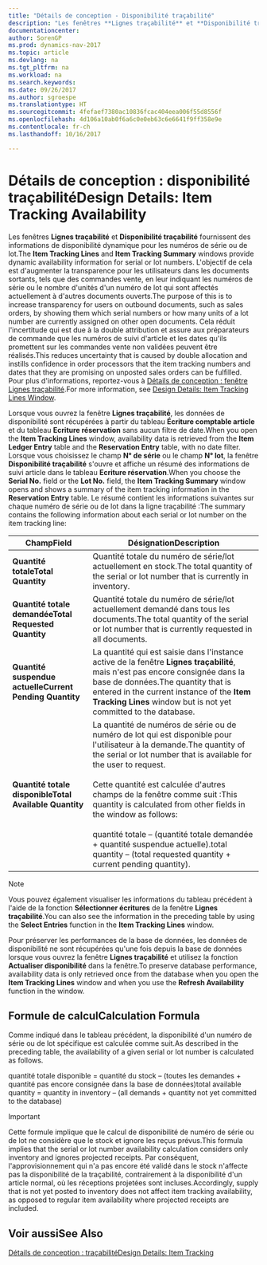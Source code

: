 ```yaml
---
title: "Détails de conception - Disponibilité traçabilité"
description: "Les fenêtres **Lignes traçabilité** et **Disponibilité traçabilité** fournissent des informations de disponibilité dynamique pour les numéros de série ou de lot. L'objectif de cela est d'augmenter la transparence pour les utilisateurs dans les documents sortants, tels que des commandes vente, en leur indiquant les numéros de série ou le nombre d'unités d'un numéro de lot qui sont affectés actuellement à d'autres documents ouverts. Cela réduit l'incertitude qui est due à la double attribution et assure aux préparateurs de commande que les numéros de suivi d'article et les dates qu'ils promettent sur les commandes vente non validées peuvent être réalisés."
documentationcenter: 
author: SorenGP
ms.prod: dynamics-nav-2017
ms.topic: article
ms.devlang: na
ms.tgt_pltfrm: na
ms.workload: na
ms.search.keywords: 
ms.date: 09/26/2017
ms.author: sgroespe
ms.translationtype: HT
ms.sourcegitcommit: 4fefaef7380ac10836fcac404eea006f55d8556f
ms.openlocfilehash: 4d106a10ab0f6a6c0e0eb63c6e6641f9ff358e9e
ms.contentlocale: fr-ch
ms.lasthandoff: 10/16/2017

---
```

# <a name="design-details-item-tracking-availability"></a><span data-ttu-id="12833-105">Détails de conception : disponibilité traçabilité</span><span class="sxs-lookup"><span data-stu-id="12833-105">Design Details: Item Tracking Availability</span></span>
<span data-ttu-id="12833-106">Les fenêtres **Lignes traçabilité** et **Disponibilité traçabilité** fournissent des informations de disponibilité dynamique pour les numéros de série ou de lot.</span><span class="sxs-lookup"><span data-stu-id="12833-106">The **Item Tracking Lines** and **Item Tracking Summary** windows provide dynamic availability information for serial or lot numbers.</span></span> <span data-ttu-id="12833-107">L'objectif de cela est d'augmenter la transparence pour les utilisateurs dans les documents sortants, tels que des commandes vente, en leur indiquant les numéros de série ou le nombre d'unités d'un numéro de lot qui sont affectés actuellement à d'autres documents ouverts.</span><span class="sxs-lookup"><span data-stu-id="12833-107">The purpose of this is to increase transparency for users on outbound documents, such as sales orders, by showing them which serial numbers or how many units of a lot number are currently assigned on other open documents.</span></span> <span data-ttu-id="12833-108">Cela réduit l'incertitude qui est due à la double attribution et assure aux préparateurs de commande que les numéros de suivi d'article et les dates qu'ils promettent sur les commandes vente non validées peuvent être réalisés.</span><span class="sxs-lookup"><span data-stu-id="12833-108">This reduces uncertainty that is caused by double allocation and instills confidence in order processors that the item tracking numbers and dates that they are promising on unposted sales orders can be fulfilled.</span></span> <span data-ttu-id="12833-109">Pour plus d'informations, reportez\-vous à [Détails de conception : fenêtre Lignes traçabilité](design-details-item-tracking-lines-window.md).</span><span class="sxs-lookup"><span data-stu-id="12833-109">For more information, see [Design Details: Item Tracking Lines Window](design-details-item-tracking-lines-window.md).</span></span>  

 <span data-ttu-id="12833-110">Lorsque vous ouvrez la fenêtre **Lignes traçabilité**, les données de disponibilité sont récupérées à partir du tableau **Écriture comptable article** et du tableau **Ecriture réservation** sans aucun filtre de date.</span><span class="sxs-lookup"><span data-stu-id="12833-110">When you open the **Item Tracking Lines** window, availability data is retrieved from the **Item Ledger Entry** table and the **Reservation Entry** table, with no date filter.</span></span> <span data-ttu-id="12833-111">Lorsque vous choisissez le champ **N° de série** ou le champ **N° lot**, la fenêtre **Disponibilité traçabilité** s'ouvre et affiche un résumé des informations de suivi article dans le tableau **Ecriture réservation**.</span><span class="sxs-lookup"><span data-stu-id="12833-111">When you choose the **Serial No.** field or the **Lot No.** field, the **Item Tracking Summary** window opens and shows a summary of the item tracking information in the **Reservation Entry** table.</span></span> <span data-ttu-id="12833-112">Le résumé contient les informations suivantes sur chaque numéro de série ou de lot dans la ligne traçabilité :</span><span class="sxs-lookup"><span data-stu-id="12833-112">The summary contains the following information about each serial or lot number on the item tracking line:</span></span>  

|<span data-ttu-id="12833-113">Champ</span><span class="sxs-lookup"><span data-stu-id="12833-113">Field</span></span>|<span data-ttu-id="12833-114">Désignation</span><span class="sxs-lookup"><span data-stu-id="12833-114">Description</span></span>|  
|---------------------------------|---------------------------------------|  
|<span data-ttu-id="12833-115">**Quantité totale**</span><span class="sxs-lookup"><span data-stu-id="12833-115">**Total Quantity**</span></span>|<span data-ttu-id="12833-116">Quantité totale du numéro de série/lot actuellement en stock.</span><span class="sxs-lookup"><span data-stu-id="12833-116">The total quantity of the serial or lot number that is currently in inventory.</span></span>|  
|<span data-ttu-id="12833-117">**Quantité totale demandée**</span><span class="sxs-lookup"><span data-stu-id="12833-117">**Total Requested Quantity**</span></span>|<span data-ttu-id="12833-118">Quantité totale du numéro de série/lot actuellement demandé dans tous les documents.</span><span class="sxs-lookup"><span data-stu-id="12833-118">The total quantity of the serial or lot number that is currently requested in all documents.</span></span>|  
|<span data-ttu-id="12833-119">**Quantité suspendue actuelle**</span><span class="sxs-lookup"><span data-stu-id="12833-119">**Current Pending Quantity**</span></span>|<span data-ttu-id="12833-120">La quantité qui est saisie dans l'instance active de la fenêtre **Lignes traçabilité**, mais n'est pas encore consignée dans la base de données.</span><span class="sxs-lookup"><span data-stu-id="12833-120">The quantity that is entered in the current instance of the **Item Tracking Lines** window but is not yet committed to the database.</span></span>|  
|<span data-ttu-id="12833-121">**Quantité totale disponible**</span><span class="sxs-lookup"><span data-stu-id="12833-121">**Total Available Quantity**</span></span>|<span data-ttu-id="12833-122">La quantité de numéros de série ou de numéro de lot qui est disponible pour l'utilisateur à la demande.</span><span class="sxs-lookup"><span data-stu-id="12833-122">The quantity of the serial or lot number that is available for the user to request.</span></span><br /><br /> <span data-ttu-id="12833-123">Cette quantité est calculée d'autres champs de la fenêtre comme suit :</span><span class="sxs-lookup"><span data-stu-id="12833-123">This quantity is calculated from other fields in the window as follows:</span></span><br /><br /> <span data-ttu-id="12833-124">quantité totale – (quantité totale demandée + quantité suspendue actuelle).</span><span class="sxs-lookup"><span data-stu-id="12833-124">total quantity – (total requested quantity + current pending quantity).</span></span>|  

> [!NOTE]  
>  <span data-ttu-id="12833-125">Vous pouvez également visualiser les informations du tableau précédent à l'aide de la fonction **Sélectionner écritures** de la fenêtre **Lignes traçabilité**.</span><span class="sxs-lookup"><span data-stu-id="12833-125">You can also see the information in the preceding table by using the **Select Entries** function in the **Item Tracking Lines** window.</span></span>  

 <span data-ttu-id="12833-126">Pour préserver les performances de la base de données, les données de disponibilité ne sont récupérées qu'une fois depuis la base de données lorsque vous ouvrez la fenêtre **Lignes traçabilité** et utilisez la fonction **Actualiser disponibilité** dans la fenêtre.</span><span class="sxs-lookup"><span data-stu-id="12833-126">To preserve database performance, availability data is only retrieved once from the database when you open the **Item Tracking Lines** window and when you use the **Refresh Availability** function in the window.</span></span>  

## <a name="calculation-formula"></a><span data-ttu-id="12833-127">Formule de calcul</span><span class="sxs-lookup"><span data-stu-id="12833-127">Calculation Formula</span></span>  
 <span data-ttu-id="12833-128">Comme indiqué dans le tableau précédent, la disponibilité d'un numéro de série ou de lot spécifique est calculée comme suit.</span><span class="sxs-lookup"><span data-stu-id="12833-128">As described in the preceding table, the availability of a given serial or lot number is calculated as follows.</span></span>  

 <span data-ttu-id="12833-129">quantité totale disponible = quantité du stock – (toutes les demandes + quantité pas encore consignée dans la base de données)</span><span class="sxs-lookup"><span data-stu-id="12833-129">total available quantity = quantity in inventory – (all demands + quantity not yet committed to the database)</span></span>  

> [!IMPORTANT]  
>  <span data-ttu-id="12833-130">Cette formule implique que le calcul de disponibilité de numéro de série ou de lot ne considère que le stock et ignore les reçus prévus.</span><span class="sxs-lookup"><span data-stu-id="12833-130">This formula implies that the serial or lot number availability calculation considers only inventory and ignores projected receipts.</span></span> <span data-ttu-id="12833-131">Par conséquent, l'approvisionnement qui n'a pas encore été validé dans le stock n'affecte pas la disponibilité de la traçabilité, contrairement à la disponibilité d'un article normal, où les réceptions projetées sont incluses.</span><span class="sxs-lookup"><span data-stu-id="12833-131">Accordingly, supply that is not yet posted to inventory does not affect item tracking availability, as opposed to regular item availability where projected receipts are included.</span></span>  

## <a name="see-also"></a><span data-ttu-id="12833-132">Voir aussi</span><span class="sxs-lookup"><span data-stu-id="12833-132">See Also</span></span>  
 [<span data-ttu-id="12833-133">Détails de conception : traçabilité</span><span class="sxs-lookup"><span data-stu-id="12833-133">Design Details: Item Tracking</span></span>](design-details-item-tracking.md)

